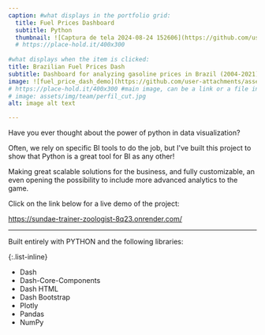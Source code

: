 ```yaml
---
caption: #what displays in the portfolio grid:
  title: Fuel Prices Dashboard
  subtitle: Python
  thumbnail: ![Captura de tela 2024-08-24 152606](https://github.com/user-attachments/assets/13e18934-b639-4496-bde0-81ab5fc31bb7) 
  # https://place-hold.it/400x300
  
#what displays when the item is clicked: 
title: Brazilian Fuel Prices Dash
subtitle: Dashboard for analyzing gasoline prices in Brazil (2004-2021) made with Python.
image: ![fuel_price_dash_demo](https://github.com/user-attachments/assets/5ec43b28-225f-4d35-9534-35838110cc98) 
# https://place-hold.it/400x300 #main image, can be a link or a file in assets/img/portfolio
# image: assets/img/team/perfil_cut.jpg
alt: image alt text

---
```

Have you ever thought about the power of python in data visualization?

Often, we rely on specific BI tools to do the job, but I've built this project to show that Python is a great tool for BI as any other!

Making great scalable solutions for the business, and fully customizable, an even opening the possibility to include more advanced analytics to the game.

Click on the link below for a live demo of the project:

https://sundae-trainer-zoologist-8q23.onrender.com/

---

Built entirely with PYTHON and the following libraries:

{:.list-inline} 
- Dash
- Dash-Core-Components
- Dash HTML
- Dash Bootstrap
- Plotly
- Pandas
- NumPy
